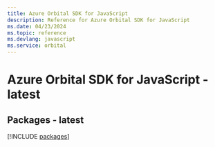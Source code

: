 ```yaml
---
title: Azure Orbital SDK for JavaScript
description: Reference for Azure Orbital SDK for JavaScript
ms.date: 04/23/2024
ms.topic: reference
ms.devlang: javascript
ms.service: orbital
---
```

# Azure Orbital SDK for JavaScript - latest
## Packages - latest
[!INCLUDE [packages](orbital-index.md)]